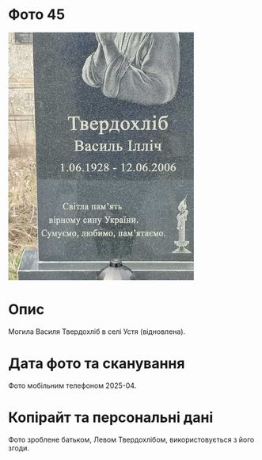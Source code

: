 # Фото 45 #

[<img src="photo_045_small.jpg" />](https://drive.google.com/file/d/1ClNRlyq0EwOVXDNDcntlnF1ncAN4MG2O/view)

# Опис #

Могила Василя Твердохліб в селі Устя (відновлена).

# Дата фото та сканування #

Фото мобільним телефоном 2025-04.

# Копірайт та персональні дані #

Фото зроблене батьком, Левом Твердохлібом, використовується з його згоди.
